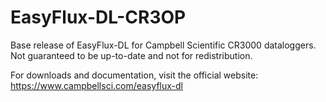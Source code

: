 # EasyFlux-DL-CR3OP

Base release of EasyFlux-DL for Campbell Scientific CR3000 dataloggers. 
Not guaranteed to be up-to-date and not for redistribution. 

For downloads and documentation, visit the official website: <https://www.campbellsci.com/easyflux-dl>
